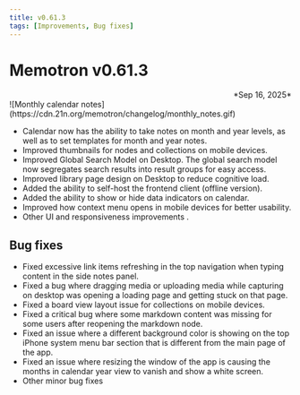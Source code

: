 ```yaml
---
title: v0.61.3
tags: [Improvements, Bug fixes]
---
```


# Memotron v0.61.3
<div align="right">*Sep 16, 2025*</div>
![Monthly calendar notes](https://cdn.21n.org/memotron/changelog/monthly_notes.gif)

- Calendar now has the ability to take notes on month and year levels, as well as to set templates for month and year notes.
- Improved thumbnails for nodes and collections on mobile devices.
- Improved Global Search Model on Desktop. The global search model now segregates search results into result groups for easy access.
- Improved library page design on Desktop to reduce cognitive load.
- Added the ability to self-host the frontend client (offline version).
- Added the ability to show or hide data indicators on calendar.
- Improved how context menu opens in mobile devices for better usability.
- Other UI and responsiveness improvements .

## Bug fixes
- Fixed excessive link items refreshing in the top navigation when typing content in the side notes panel.
- Fixed a bug where dragging media or uploading media while capturing on desktop was opening a loading page and getting stuck on that page.
- Fixed a board view layout issue for collections on mobile devices.
- Fixed a critical bug where some markdown content was missing for some users after reopening the markdown node.
- Fixed an issue where a different background color is showing on the top iPhone system menu bar section that is different from the main page of the app.
- Fixed an issue where resizing the window of the app is causing the months in calendar year view to vanish and show a white screen.
- Other minor bug fixes